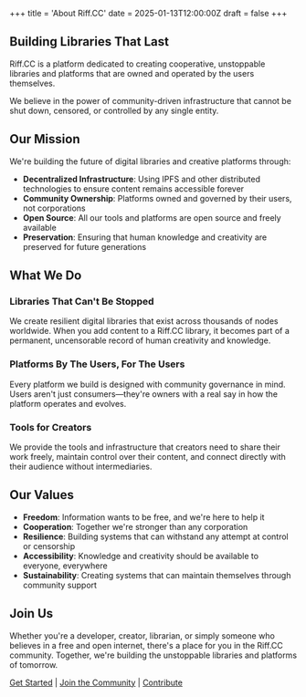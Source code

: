 +++
title = 'About Riff.CC'
date = 2025-01-13T12:00:00Z
draft = false
+++
## Building Libraries That Last

Riff.CC is a platform dedicated to creating cooperative, unstoppable libraries and platforms that are owned and operated by the users themselves.

We believe in the power of community-driven infrastructure that cannot be shut down, censored, or controlled by any single entity.

## Our Mission

We're building the future of digital libraries and creative platforms through:

- **Decentralized Infrastructure**: Using IPFS and other distributed technologies to ensure content remains accessible forever
- **Community Ownership**: Platforms owned and governed by their users, not corporations
- **Open Source**: All our tools and platforms are open source and freely available
- **Preservation**: Ensuring that human knowledge and creativity are preserved for future generations

## What We Do

### Libraries That Can't Be Stopped

We create resilient digital libraries that exist across thousands of nodes worldwide. When you add content to a Riff.CC library, it becomes part of a permanent, uncensorable record of human creativity and knowledge.

### Platforms By The Users, For The Users

Every platform we build is designed with community governance in mind. Users aren't just consumers—they're owners with a real say in how the platform operates and evolves.

### Tools for Creators

We provide the tools and infrastructure that creators need to share their work freely, maintain control over their content, and connect directly with their audience without intermediaries.

## Our Values

- **Freedom**: Information wants to be free, and we're here to help it
- **Cooperation**: Together we're stronger than any corporation
- **Resilience**: Building systems that can withstand any attempt at control or censorship
- **Accessibility**: Knowledge and creativity should be available to everyone, everywhere
- **Sustainability**: Creating systems that can maintain themselves through community support

## Join Us

Whether you're a developer, creator, librarian, or simply someone who believes in a free and open internet, there's a place for you in the Riff.CC community. Together, we're building the unstoppable libraries and platforms of tomorrow.

[Get Started](/docs) | [Join the Community](/contact) | [Contribute](https://github.com/riffcc)